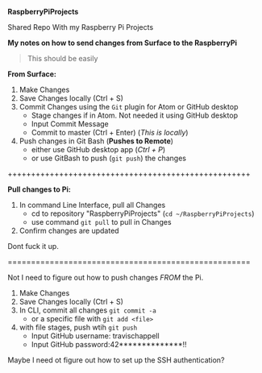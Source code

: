 **RaspberryPiProjects**

Shared Repo With my Raspberry Pi Projects

**My notes on how to send changes from Surface to the RaspberryPi**
 >This should be easily

**From Surface:**
1. Make Changes
2. Save Changes locally (Ctrl + S)
3. Commit Changes using the `Git` plugin for Atom or GitHub desktop
    - Stage changes if in Atom. Not needed it using GitHub desktop
    - Input Commit Message
    - Commit to master (Ctrl + Enter) (_This is locally_)
4. Push changes in Git Bash (**Pushes to Remote**)
    - either use GitHub desktop app (_Ctrl + P_)
    - or use GitBash to push (`git push`) the changes

++++++++++++++++++++++++++++++++++++++++++++++++++++

**Pull changes to Pi:**
1. In command Line Interface, pull all Changes
    - cd to repository "RaspberryPiProjects" (`cd ~/RaspberryPiProjects`)
    - use command `git pull` to pull in Changes
2. Confirm changes are updated

Dont fuck it up.

====================================================

Not I need to figure out how to push changes _FROM_ the Pi.

1. Make Changes
2. Save Changes locally (Ctrl + S)
3. In CLI, commit all changes `git commit -a` 
     - or a specific file with `git add <file>`
4. with file stages, push wtih `git push`
     - Input GitHub username: travischappell
     - Input GitHub password:42**************!!

Maybe I need ot figure out how to set up the SSH authentication?

